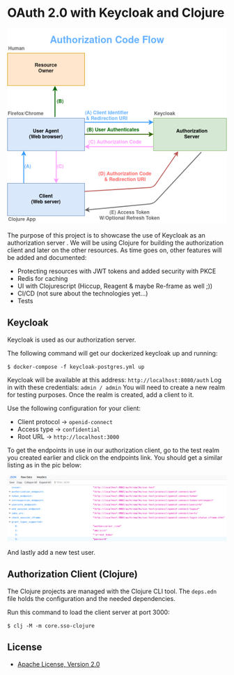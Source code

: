 # OAuth 2.0 with Keycloak and Clojure

![Authorization Code Flow image](images/authorization_code_flow.png)

The purpose of this project is to showcase the use of Keycloak as an authorization server . We will be using Clojure for building the authorization client and later on the other resources.
As time goes on, other features will be added and documented:

* Protecting resources with JWT tokens and added security with PKCE
* Redis for caching
* UI with Clojurescript (Hiccup, Reagent & maybe Re-frame as well ;))
* CI/CD (not sure about the technologies yet...)
* Tests

## Keycloak

Keycloak is used as our authorization server.

The following command will get our dockerized keycloak up and running:
```
$ docker-compose -f keycloak-postgres.yml up
```
Keycloak will be available at this address: `http://localhost:8080/auth`
Log in with these credentials: `admin / admin`
You will need to create a new realm for testing purposes. Once the realm is created, add a client to it.

Use the following configuration for your client:
* Client protocol -> `openid-connect`
* Access type -> `confidential`
* Root URL -> `http://localhost:3000`

To get the endpoints in use in our authorization client, go to the test realm you created earlier and click on the endpoints link. You should get a similar listing as in the pic below:

![Openid-configuration image](images/openid-configuration.png)

And lastly add a new test user.

## Authorization Client (Clojure)
The Clojure projects are managed with the Clojure CLI tool. The `deps.edn` file holds the configuration and the needed dependencies.

Run this command to load the client server at port 3000:
```
$ clj -M -m core.sso-clojure
```

## License

* [Apache License, Version 2.0](https://www.apache.org/licenses/LICENSE-2.0)
